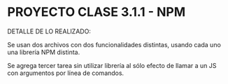 # PROYECTO CLASE 3.1.1 - NPM

DETALLE DE LO REALIZADO:

Se usan dos archivos con dos funcionalidades distintas, usando cada uno una librería NPM distinta.

Se agrega tercer tarea sin utilizar librería al sólo efecto de llamar a un JS con argumentos por línea de comandos.
